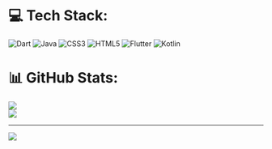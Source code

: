 
# 💻 Tech Stack:
![Dart](https://img.shields.io/badge/dart-%230175C2.svg?style=for-the-badge&logo=dart&logoColor=white) ![Java](https://img.shields.io/badge/java-%23ED8B00.svg?style=for-the-badge&logo=java&logoColor=white) ![CSS3](https://img.shields.io/badge/css3-%231572B6.svg?style=for-the-badge&logo=css3&logoColor=white) ![HTML5](https://img.shields.io/badge/html5-%23E34F26.svg?style=for-the-badge&logo=html5&logoColor=white) ![Flutter](https://img.shields.io/badge/Flutter-%2302569B.svg?style=for-the-badge&logo=Flutter&logoColor=white) ![Kotlin](https://img.shields.io/badge/kotlin-%230095D5.svg?style=for-the-badge&logo=kotlin&logoColor=white)
# 📊 GitHub Stats:

![](https://github-readme-streak-stats.herokuapp.com/?user=carlosveron&theme=dark&hide_border=false)<br/>
![](https://github-readme-stats.vercel.app/api/top-langs/?username=carlosveron&theme=dark&hide_border=false&include_all_commits=true&count_private=true&layout=compact)

---
[![](https://visitcount.itsvg.in/api?id=carlosveron&icon=0&color=0)](https://visitcount.itsvg.in)

<!-- Proudly created with GPRM ( https://gprm.itsvg.in ) -->
